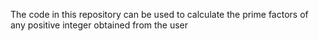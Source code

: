 The code in this repository can be used to calculate the prime factors of any positive integer obtained from the user
